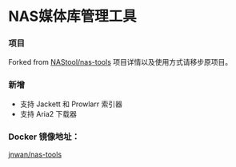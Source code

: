 # NAS媒体库管理工具

### 项目
Forked from [NAStool/nas-tools](https://github.com/NAStool/nas-tools)
项目详情以及使用方式请移步原项目。

### 新增
- 支持 Jackett 和 Prowlarr 索引器
- 支持 Aria2 下载器


### Docker 镜像地址：
[jnwan/nas-tools](https://hub.docker.com/r/jnwan/nas-tools)

